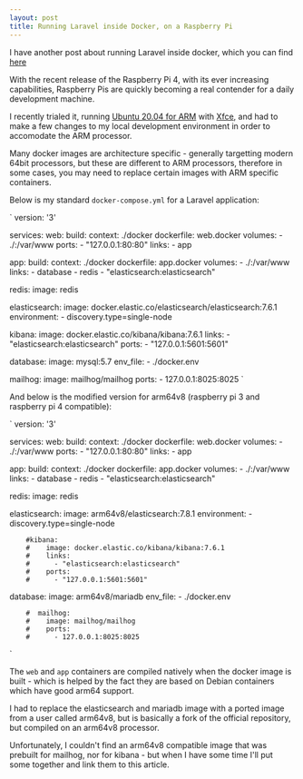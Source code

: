 ```yaml
---
layout: post
title: Running Laravel inside Docker, on a Raspberry Pi
---
```


I have another post about running Laravel inside docker, which you can find [here](https://agjmills.github.io/laravel-docker-tutorial/)

With the recent release of the Raspberry Pi 4, with its ever increasing capabilities, Raspberry Pis are quickly becoming a real contender 
for a daily development machine. 

I recently trialed it, running [Ubuntu 20.04 for ARM](https://ubuntu.com/download/server/arm) with [Xfce](https://xfce.org/), and had to make
a few changes to my local development environment in order to accomodate the ARM processor. 

Many docker images are architecture specific - generally targetting modern 64bit processors, but these are different to ARM processors, therefore
in some cases, you may need to replace certain images with ARM specific containers.

Below is my standard `docker-compose.yml` for a Laravel application:

`
version: '3'

services:
  web:
    build:
      context: ./docker
      dockerfile: web.docker
    volumes:
      - ./:/var/www
    ports:
      - "127.0.0.1:80:80"
    links:
      - app

  app:
    build:
      context: ./docker
      dockerfile: app.docker
    volumes:
      - ./:/var/www
    links:
      - database
      - redis
      - "elasticsearch:elasticsearch"

  redis:
    image: redis

  elasticsearch:
    image: docker.elastic.co/elasticsearch/elasticsearch:7.6.1
    environment:
      - discovery.type=single-node

  kibana:
    image: docker.elastic.co/kibana/kibana:7.6.1
    links:
      - "elasticsearch:elasticsearch"
    ports:
      - "127.0.0.1:5601:5601"


  database:
    image: mysql:5.7
    env_file:
      - ./docker.env

  mailhog:
    image: mailhog/mailhog
    ports:
      - 127.0.0.1:8025:8025
`

And below is the modified version for arm64v8 (raspberry pi 3 and raspberry pi 4 compatible):

`
version: '3'

services:
  web:
    build:
      context: ./docker
      dockerfile: web.docker
    volumes:
      - ./:/var/www
    ports:
      - "127.0.0.1:80:80"
    links:
      - app

  app:
    build:
      context: ./docker
      dockerfile: app.docker
    volumes:
      - ./:/var/www
    links:
      - database
      - redis
      - "elasticsearch:elasticsearch"

  redis:
    image: redis

  elasticsearch:
    image: arm64v8/elasticsearch:7.8.1
    environment:
      - discovery.type=single-node

        #kibana:
        #    image: docker.elastic.co/kibana/kibana:7.6.1
        #    links:
        #      - "elasticsearch:elasticsearch"
        #    ports:
        #      - "127.0.0.1:5601:5601"


  database:
    image: arm64v8/mariadb
    env_file:
      - ./docker.env

        #  mailhog:
        #    image: mailhog/mailhog
        #    ports:
        #      - 127.0.0.1:8025:8025

`

The `web` and `app` containers are compiled natively when the docker image is built - which is helped by the fact they are based on Debian containers which have good arm64 support.

I had to replace the elasticsearch and mariadb image with a ported image from a user called arm64v8, but is basically a fork of the official repository, but compiled on an arm64v8 processor.

Unfortunately, I couldn't find an arm64v8 compatible image that was prebuilt for mailhog, nor for kibana - but when I have some time I'll put some together and link them to this article.
